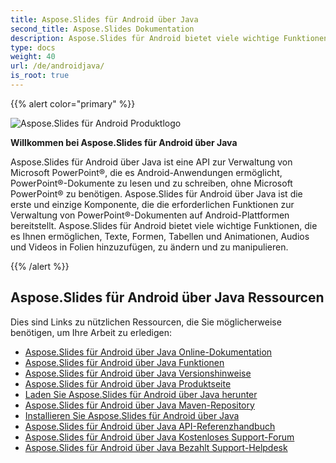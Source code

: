 ```yaml
---  
title: Aspose.Slides für Android über Java  
second_title: Aspose.Slides Dokumentation  
description: Aspose.Slides für Android bietet viele wichtige Funktionen, die es Ihnen ermöglichen, Texte, Formen, Tabellen und Animationen, Audios und Videos in Folien hinzuzufügen, zu ändern und zu manipulieren.  
type: docs  
weight: 40  
url: /de/androidjava/  
is_root: true  
---  
```


{{% alert color="primary" %}}  

![Aspose.Slides für Android Produktlogo](home_1.png)  

**Willkommen bei Aspose.Slides für Android über Java**  

Aspose.Slides für Android über Java ist eine API zur Verwaltung von Microsoft PowerPoint®, die es Android-Anwendungen ermöglicht, PowerPoint®-Dokumente zu lesen und zu schreiben, ohne Microsoft PowerPoint® zu benötigen. Aspose.Slides für Android über Java ist die erste und einzige Komponente, die die erforderlichen Funktionen zur Verwaltung von PowerPoint®-Dokumenten auf Android-Plattformen bereitstellt. Aspose.Slides für Android bietet viele wichtige Funktionen, die es Ihnen ermöglichen, Texte, Formen, Tabellen und Animationen, Audios und Videos in Folien hinzuzufügen, zu ändern und zu manipulieren.  

{{% /alert %}}  

## **Aspose.Slides für Android über Java Ressourcen**  

Dies sind Links zu nützlichen Ressourcen, die Sie möglicherweise benötigen, um Ihre Arbeit zu erledigen:  

- [Aspose.Slides für Android über Java Online-Dokumentation](/slides/de/androidjava/)  
- [Aspose.Slides für Android über Java Funktionen](https://docs.aspose.com/slides/androidjava/aspose-slides-for-android-via-java-features/)  
- [Aspose.Slides für Android über Java Versionshinweise](https://releases.aspose.com/slides/androidjava/release-notes/)  
- [Aspose.Slides für Android über Java Produktseite](https://products.aspose.com/slides/android-java/)  
- [Laden Sie Aspose.Slides für Android über Java herunter](https://releases.aspose.com/slides/androidjava/)  
- [Aspose.Slides für Android über Java Maven-Repository](https://releases.aspose.com/java/repo/com/aspose/aspose-slides/)  
- [Installieren Sie Aspose.Slides für Android über Java](/slides/de/androidjava/install-aspose-slides-for-android-via-java/)  
- [Aspose.Slides für Android über Java API-Referenzhandbuch](https://reference.aspose.com/slides/androidjava)  
- [Aspose.Slides für Android über Java Kostenloses Support-Forum](https://forum.aspose.com/c/slides/11)  
- [Aspose.Slides für Android über Java Bezahlt Support-Helpdesk](https://helpdesk.aspose.com/)  